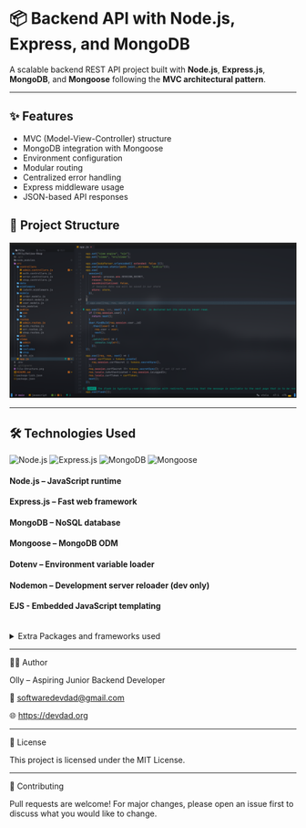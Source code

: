 # 📦 Backend API with Node.js, Express, and MongoDB

A scalable backend REST API project built with **Node.js**, **Express.js**, **MongoDB**, and **Mongoose** following the **MVC architectural pattern**.

---

## ✨ Features

- MVC (Model-View-Controller) structure
- MongoDB integration with Mongoose
- Environment configuration
- Modular routing
- Centralized error handling
- Express middleware usage
- JSON-based API responses

## 📁 Project Structure

<!-- [comment]: Need to Update this later with a nicer image but just to get a glimpse of File Structure, As this grows it will change -->

![File Structure](FileStructure.png)

---

## 🛠️ Technologies Used

![Node.js](https://img.shields.io/badge/Node.js-339933?style=for-the-badge&logo=nodedotjs&logoColor=white)
![Express.js](https://img.shields.io/badge/Express.js-000000?style=for-the-badge&logo=express&logoColor=white)
![MongoDB](https://img.shields.io/badge/MongoDB-4EA94B?style=for-the-badge&logo=mongodb&logoColor=white)
![Mongoose](https://img.shields.io/badge/Mongoose-880000?style=for-the-badge&logo=mongoose&logoColor=white)

#### Node.js – JavaScript runtime

#### Express.js – Fast web framework

#### MongoDB – NoSQL database

#### Mongoose – MongoDB ODM

#### Dotenv – Environment variable loader

#### Nodemon – Development server reloader (dev only)

#### EJS - Embedded JavaScript templating

<br>
<details>
<summary>Extra Packages and frameworks used</summary>
<br>

- Express-Validator
</details>

---

🧑‍💻 Author

Olly – Aspiring Junior Backend Developer

📧 softwaredevdad@gmail.com

🌐 https://devdad.org

---

📄 License

This project is licensed under the MIT License.

---

🙌 Contributing

Pull requests are welcome! For major changes, please open an issue first to discuss what you would like to change.
